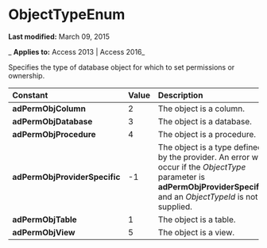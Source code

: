 
# ObjectTypeEnum

 **Last modified:** March 09, 2015

 _ **Applies to:** Access 2013 | Access 2016_



Specifies the type of database object for which to set permissions or ownership.


|**Constant**|**Value**|**Description**|
|:-----|:-----|:-----|
|**adPermObjColumn**|2|The object is a column.|
|**adPermObjDatabase**|3|The object is a database.|
|**adPermObjProcedure**|4|The object is a procedure.|
|**adPermObjProviderSpecific**|-1|The object is a type defined by the provider. An error will occur if the  _ObjectType_ parameter is **adPermObjProviderSpecific** and an _ObjectTypeId_ is not supplied.|
|**adPermObjTable**|1|The object is a table.|
|**adPermObjView**|5|The object is a view.|
